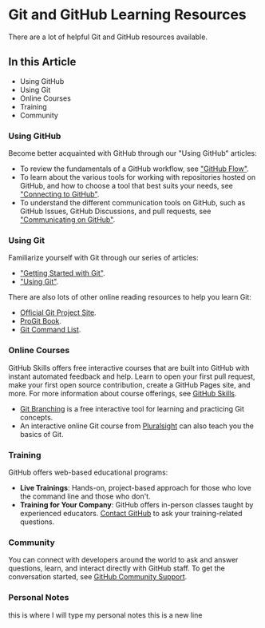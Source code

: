 # Git and GitHub Learning Resources

There are a lot of helpful Git and GitHub resources available.

## In this Article
- Using GitHub
- Using Git
- Online Courses
- Training
- Community

### Using GitHub
Become better acquainted with GitHub through our "Using GitHub" articles:

- To review the fundamentals of a GitHub workflow, see ["GitHub Flow"](https://docs.github.com/en/get-started/quickstart/github-flow).
- To learn about the various tools for working with repositories hosted on GitHub, and how to choose a tool that best suits your needs, see ["Connecting to GitHub"](https://docs.github.com/en/get-started/quickstart/connecting-to-github).
- To understand the different communication tools on GitHub, such as GitHub Issues, GitHub Discussions, and pull requests, see ["Communicating on GitHub"](https://docs.github.com/en/get-started/writing-on-github).

### Using Git
Familiarize yourself with Git through our series of articles:

- ["Getting Started with Git"](https://git-scm.com/book/en/v2/Getting-Started-About-Version-Control).
- ["Using Git"](https://git-scm.com/doc).

There are also lots of other online reading resources to help you learn Git:
- [Official Git Project Site](https://git-scm.com/).
- [ProGit Book](https://git-scm.com/book/en/v2).
- [Git Command List](https://git-scm.com/docs).

### Online Courses
GitHub Skills offers free interactive courses that are built into GitHub with instant automated feedback and help. Learn to open your first pull request, make your first open source contribution, create a GitHub Pages site, and more. For more information about course offerings, see [GitHub Skills](https://skills.github.com/).

- [Git Branching](https://learngitbranching.js.org/) is a free interactive tool for learning and practicing Git concepts.
- An interactive online Git course from [Pluralsight](https://www.pluralsight.com/courses/git-fundamentals) can also teach you the basics of Git.

### Training
GitHub offers web-based educational programs:
- **Live Trainings**: Hands-on, project-based approach for those who love the command line and those who don't.
- **Training for Your Company**: GitHub offers in-person classes taught by experienced educators. [Contact GitHub](https://services.github.com/) to ask your training-related questions.

### Community
You can connect with developers around the world to ask and answer questions, learn, and interact directly with GitHub staff. To get the conversation started, see [GitHub Community Support](https://github.community/).

### Personal Notes
this is where I will type my personal notes
this is a new line